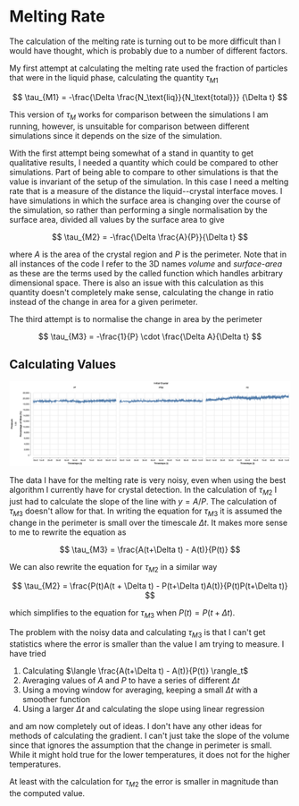 Melting Rate
============

The calculation of the melting rate is turning out to be more difficult than I would have thought, which is probably due to a number of different factors.

My first attempt at calculating the melting rate used the fraction of particles that were in the liquid phase, calculating the quantity $\tau_{M1}$

$$
\tau_{M1} = -\frac{\Delta \frac{N_\text{liq}}{N_\text{total}}} {\Delta t}
$$

This version of $\tau_M$ works for comparison between the simulations I am running, however, is  unsuitable for comparison between different simulations since it depends on the size of the simulation.

With the first attempt being somewhat of a stand in quantity to get qualitative results, I needed a quantity which could be compared to other simulations. Part of being able to compare to other simulations is that the value is invariant of the setup of the simulation. In this case I need a melting rate that is a measure of the distance the liquid--crystal interface moves. I have simulations in which the surface area is changing over the course of the simulation, so rather than performing a single normalisation by the surface area, divided all values by the surface area to give

$$
\tau_{M2} = -\frac{\Delta \frac{A}{P}}{\Delta t}
$$

where $A$ is the area of the crystal region and $P$ is the perimeter. Note that in all instances of the code I refer to the 3D names *volume* and *surface-area* as these are the terms used by the called function which handles arbitrary dimensional space. There is also an issue with this calculation as this quantity doesn't completely make sense, calculating the change in ratio instead of the change in area for a given perimeter.

The third attempt is to normalise the change in area by the perimeter

$$
\tau_{M3} = -\frac{1}{P} \cdot \frac{\Delta A}{\Delta t}
$$

Calculating Values
------------------

![Crystal volume as a function of time demonstrating the noise in the data](figures/2018-07-07-melting-rate.png)

The data I have for the melting rate is very noisy, even when using the best algorithm I currently have for crystal detection. In the calculation of $\tau_{M2}$ I just had to calculate the slope of the line with $y=A/P$. The calculation of $\tau_{M3}$ doesn't allow for that. In writing the equation for $\tau_{M3}$ it is assumed the change in the perimeter is small over the timescale $\Delta t$. It makes more sense to me to rewrite the equation as

$$ \tau_{M3} = \frac{A(t+\Delta t) - A(t)}{P(t)} $$

We can also rewrite the equation for $\tau_{M2}$ in a similar way

$$ \tau_{M2} = \frac{P(t)A(t + \Delta t) - P(t+\Delta t)A(t)}{P(t)P(t+\Delta t)} $$

which simplifies to the equation for $\tau_{M3}$ when $P(t) = P(t + \Delta t)$.

The problem with the noisy data and calculating $\tau_{M3}$ is that I can't get statistics where the error is smaller than the value I am trying to measure. I have tried

1. Calculating $\langle \frac{A(t+\Delta t) - A(t)}{P(t)} \rangle_t$
2. Averaging values of $A$ and $P$ to have a series of different $\Delta t$
3. Using a moving window for averaging, keeping a small $\Delta t$ with a smoother function
4. Using a larger $\Delta t$ and calculating the slope using linear regression

and am now completely out of ideas. I don't have any other ideas for methods of calculating the gradient. I can't just take the slope of the volume since that ignores the assumption that the change in perimeter is small. While it might hold true for the lower temperatures, it does not for the higher temperatures.

At least with the calculation for $\tau_{M2}$ the error is smaller in magnitude than the computed value.

